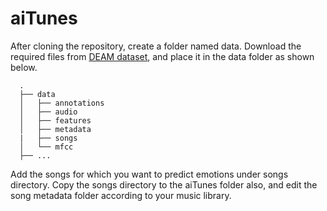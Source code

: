 # aiTunes

After cloning the repository, create a folder named data. Download the required files from [DEAM dataset](http://cvml.unige.ch/databases/DEAM/), and place it in the data folder as shown below.

      .
      ├── data
      │   ├── annotations
      │   ├── audio
      │   ├── features
      │   ├── metadata
      |   ├── songs
      │   └── mfcc
      ├── ...

Add the songs for which you want to predict emotions under songs directory. Copy the songs directory to the aiTunes folder also, and edit the song metadata folder according to your music library.
